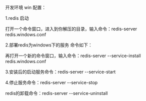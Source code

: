 开发环境 win 配置：

1.redis 启动

打开一个命令窗口，进入到你解压的目录，输入命令：redis-server redis.windows.conf

2.部署redis为windows下的服务 命令如下：

再打开一个新的命令窗口，输入命令：redis-server --service-install redis.windows.conf

3.安装后的启动服务命令：redis-server --service-start

4.停止服务命令：redis-server --service-stop

redis的卸载命令：redis-server --service-uninstall

